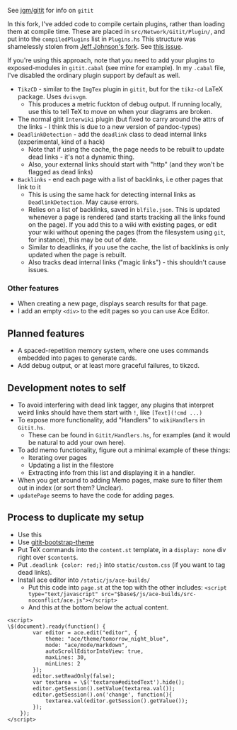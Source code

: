 See [jgm/gitit](https://github.com/jgm/gitit) for info on `gitit`

In this fork, I've added code to compile certain plugins, rather than loading them at compile time.
These are placed in `src/Network/Gitit/Plugin/`, and put into the `compiledPlugins` list in `Plugins.hs`
This structure was shamelessly stolen from [Jeff Johnson's fork](https://github.com/jefdaj/gitit).
See [this issue](https://github.com/jgm/gitit/issues/599).

If you're using this approach, note that you need to add your plugins to exposed-modules in `gitit.cabal` (see mine for example).
In my `.cabal` file, I've disabled the ordinary plugin support by default as well.

- `TikzCD` - similar to the `ImgTex` plugin in `gitit`, but for the `tikz-cd` LaTeX package. Uses `dvisvgm`.
  - This produces a metric fuckton of debug output. If running locally, use this to tell TeX to move on when your diagrams are broken.
- The normal gitit `Interwiki` plugin (but fixed to carry around the attrs of the links - I think this is due to a new version of pandoc-types)
- `DeadlinkDetection` - add the `deadlink` class to dead internal links (experimental, kind of a hack)
  - Note that if using the cache, the page needs to be rebuilt to update dead links - it's not a dynamic thing.
  - Also, your external links should start with "http" (and they won't be flagged as dead links)
- `Backlinks` - end each page with a list of backlinks, i.e other pages that link to it
  - This is using the same hack for detecting internal links as `DeadlinkDetection`. May cause errors.
  - Relies on a list of backlinks, saved in `blfile.json`. This is updated whenever a page is rendered (and starts tracking all the links found on the page). If you add this to a wiki with existing pages, or edit your wiki without opening the pages (from the filesystem using `git`, for instance), this may be out of date.
  - Similar to deadlinks, if you use the cache, the list of backlinks is only updated when the page is rebuilt.
  - Also tracks dead internal links ("magic links") - this shouldn't cause issues.

### Other features

- When creating a new page, displays search results for that page.
- I add an empty `<div>` to the edit pages so you can use Ace Editor.

## Planned features

- A spaced-repetition memory system, where one uses commands embedded into pages to generate cards.
- Add debug output, or at least more graceful failures, to tikzcd.

## Development notes to self
  
- To avoid interfering with dead link tagger, any plugins that interpret weird links should have them start with `!`, like `[Text](!cmd ...)`
- To expose more functionality, add "Handlers" to `wikiHandlers` in `Gitit.hs`.
    - These can be found in `Gitit/Handlers.hs`, for examples (and it would be natural to add your own here).
- To add memo functionality, figure out a minimal example of these things:
    - Iterating over pages
    - Updating a list in the filestore
    - Extracting info from this list and displaying it in a handler.
- When you get around to adding Memo pages, make sure to filter them out in index (or sort them? Unclear).
- `updatePage` seems to have the code for adding pages.

## Process to duplicate my setup

- Use this
- Use [gitit-bootstrap-theme](https://github.com/t13a/gitit-bootstrap-theme)
- Put TeX commands into the `content.st` template, in a `display: none` div right over `$content$`.
- Put `.deadlink {color: red;}` into `static/custom.css` (if you want to tag dead links).
- Install ace editor into `/static/js/ace-builds/`
  - Put this code into `page.st` at the top with the other includes:
    `<script type="text/javascript" src="$base$/js/ace-builds/src-noconflict/ace.js"></script>`
  - And this at the bottom below the actual content.
```
<script>
\$(document).ready(function() {
        var editor = ace.edit("editor", {
            theme: "ace/theme/tomorrow_night_blue",
            mode: "ace/mode/markdown",
            autoScrollEditorIntoView: true,
            maxLines: 30,
            minLines: 2
        });
        editor.setReadOnly(false);
        var textarea = \$('textarea#editedText').hide();
        editor.getSession().setValue(textarea.val());
        editor.getSession().on('change', function(){
            textarea.val(editor.getSession().getValue());
        });
    });
</script>
```